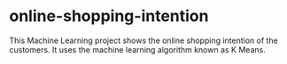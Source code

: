 # online-shopping-intention

This Machine Learning project shows the online shopping intention of the customers. It uses the machine learning algorithm known as K Means.
